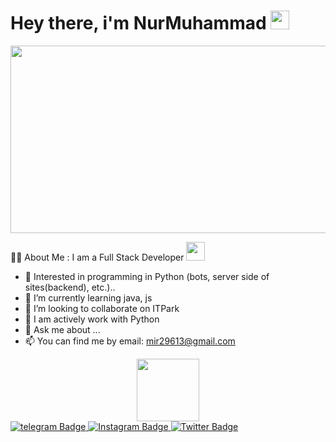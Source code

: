  <h1>
  Hey there, i'm NurMuhammad
  <img src="https://media.giphy.com/media/hvRJCLFzcasrR4ia7z/giphy.gif" width="30px"/>
</h1>
<div align="center">
  <img src="https://media.giphy.com/media/dWesBcTLavkZuG35MI/giphy.gif" width="600" height="300"/>
</div>

:woman_technologist: About Me :
I am a Full Stack Developer <img src="https://media.giphy.com/media/WUlplcMpOCEmTGBtBW/giphy.gif" width="30"> 

- 🔭 Interested in programming in Python (bots, server side of sites(backend), etc.)..
- 🌱 I’m currently learning java, js 
- 👯 I’m looking to collaborate on ITPark
- 🤔 I am actively work with Python
- 💬 Ask me about ...
- 📫 You can find me by email: mir29613@gmail.com

<div id="header" align="center">
  <img src="https://media.giphy.com/media/M9gbBd9nbDrOTu1Mqx/giphy.gif" width="100"/>
</div>

 
 
 

<div id="badges">
  <a href="https://t.me/nurmuhammad_mr">
    <img src="https://img.shields.io/badge/Telegram-blue?style=for-the-badge&logo=telegram&logoColor=white" alt="telegram Badge"/>
  </a>
  <a href="https://instagram.com/3d_lux_panels/">
    <img src="https://img.shields.io/badge/Instagram-red?style=for-the-badge&logo=instagram&logoColor=white" alt="Instagram Badge"/>
  </a>
  <a href="your-twitter-URL">
    <img src="https://img.shields.io/badge/Twitter-blue?style=for-the-badge&logo=twitter&logoColor=white" alt="Twitter Badge"/>
  </a>
</div>

 
<img src="https://komarev.com/ghpvc/?username=your-github-username&style=flat-square&color=blue" alt=""/>






